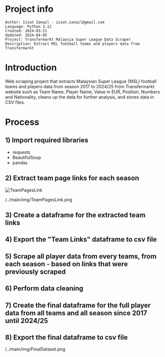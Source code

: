 # Project info
```
Author: Izzat Zanail - izzat.zanail@gmail.com
Language: Python 3.12
Created: 2024-03-21
Updated: 2024-04-05
Project: Transfermarkt Malaysia Super League Data Scraper
Description: Extract MSL football teams and players data from Transfermarkt
```

# Introduction

Web scraping project that extracts Malaysian Super League (MSL) football teams and players data from season 2017 to 2024/25 from Transfermarkt website such as Team Name, Player Name, Value in EUR, Position, Numbers and Nationality, cleans up the data for further analysis, and stores data in CSV files.





# Process

## 1) Import required libraries

- requests
- BeautifulSoup
- pandas


## 2) Extract team page links for each season

![TeamPagesLink](https://github.com/IzzatZanail/MalaysiaSuperLeague_TransfermrktDataScraping/main/img/TeamPagesLink.png?raw=true)



/../main/img/TeamPagesLink.png

## 3) Create a dataframe for the extracted team links


## 4) Export the "Team Links" dataframe to csv file


## 5) Scrape all player data from every teams, from each season - based on links that were previously scraped


## 6) Perform data cleaning


## 7) Create the final dataframe for the full player data from all teams and all season since 2017 until 2024/25


## 8) Export the final dataframe to csv file

/../main/img/FinalDataset.png


